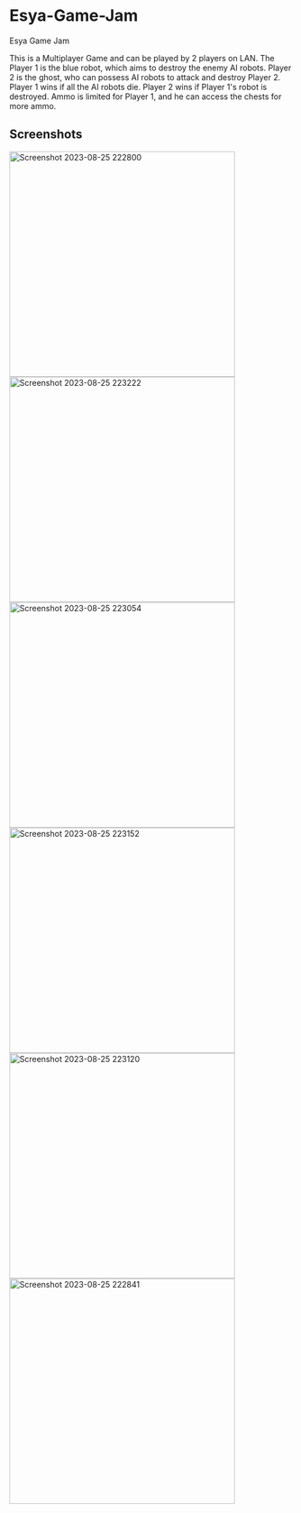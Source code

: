 # Esya-Game-Jam
Esya Game Jam

This is a Multiplayer Game and can be played by 2 players on LAN. The Player 1 is the blue robot, which aims to destroy the enemy AI robots. Player 2 is the ghost, who can possess AI robots to attack and destroy Player 2.
Player 1 wins if all the AI robots die. Player 2 wins if Player 1's robot is destroyed. Ammo is limited for Player 1, and he can access the chests for more ammo.

## Screenshots

<img width="400" alt="Screenshot 2023-08-25 222800" src="https://github.com/AshwinSheoran02/Esya-Game-Jam/assets/88393756/6c5f6560-6137-44ac-b166-2bf373cce7a9">

<img width="400" alt="Screenshot 2023-08-25 223222" src="https://github.com/AshwinSheoran02/Esya-Game-Jam/assets/88393756/61629993-02c0-48f4-bbc1-0eda7031b965">
<img width="400" alt="Screenshot 2023-08-25 223054" src="https://github.com/AshwinSheoran02/Esya-Game-Jam/assets/88393756/ed14b679-b235-4a49-8780-f916cf74b44a">

<img width="400" alt="Screenshot 2023-08-25 223152" src="https://github.com/AshwinSheoran02/Esya-Game-Jam/assets/88393756/6dd2a012-db4d-413b-b251-9a6767c102d6">

<img width="400" alt="Screenshot 2023-08-25 223120" src="https://github.com/AshwinSheoran02/Esya-Game-Jam/assets/88393756/b8299071-4ea5-4b37-8669-d4661b884d8e">
<img width="400" alt="Screenshot 2023-08-25 222841" src="https://github.com/AshwinSheoran02/Esya-Game-Jam/assets/88393756/76accaf5-263c-421c-bd49-333f55958fc6">
